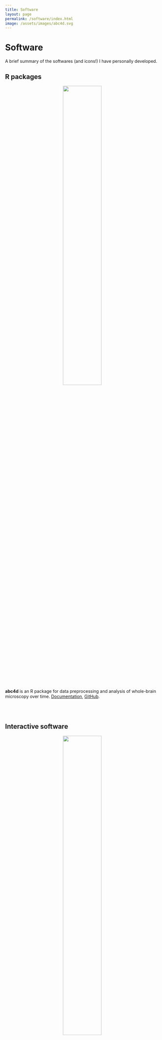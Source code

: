```yaml
---
title: Software
layout: page
permalink: /software/index.html
image: /assets/images/abc4d.svg
---
```


Software
======
A brief summary of the softwares (and icons!) I have personally developed.

R packages
----
<p align="center">
<img src="{{site.url}}/assets/images/abc4d.svg" width="50%" height="50%"> 
</p>

<b>abc4d</b> is an R package for data preprocessing and analysis of whole-brain microscopy over time. [Documentation](https://valeriabonapersona.github.io/abc4d), [GitHub](https://github.com/valeriabonapersona/abc4d).

<br><br>

Interactive software
----
<p align="center">
<img src="{{site.url}}/assets/images/repair.svg" width="50%" height="50%"> 
</p>

<b>RePAIR</b> is a statistical method that uses previously obtained information (Bayesian framework)
to decrease the number of animals to perform well-powered research. [Web-tool](https://utrecht-university.shinyapps.io/repair), 
[Publication](https://doi.org/10.1038/s41593-020-00792-3).

<br><br>

Data visualizations - it's <i>shiny</i>
----

<p align="center">
<img src="{{site.url}}/assets/images/brain_after_footshock.png" width="100%" height="100%"> 
</p>

<b>The mouse brain after footshock.</b> [Web tool](https://utrecht-university.shinyapps.io/brain_after_footshock), Publication <i>coming soon</i>.

<br><br>

<p align="center">
<img src="{{site.url}}/assets/images/stress_nl.png" width="100%" height="100%"> 
</p>

<b>Stress-nl.</b> [Web tool](https://vbonapersona.shinyapps.io/stress_nl_app), Publication <i>coming soon</i>.

<br><br>

<p align="center">
<img src="{{site.url}}/assets/images/MaBapp.png" width="100%" height="100%"> 
</p>

<b>MaBapp</b>: perform your own meta-analysis on the behavioural phenotype of early life adversity. [Web tool](https://vbonapersona.shinyapps.io/MaBapp), [Publication](https://doi.org/10.1016/j.neubiorev.2019.04.021).

<br><br>

<p align="center">
<img src="{{site.url}}/assets/images/MaDEapp.png" width="100%" height="100%"> 
</p>

<b>MaDEapp</b>: select the rodent population of interest, and meta-analyze the effects of early life adversity on dopamine.</b> [Web tool](https://vbonapersona.shinyapps.io/MaDEapp), [Publication](https://doi.org/10.1016/j.neubiorev.2018.09.003).



